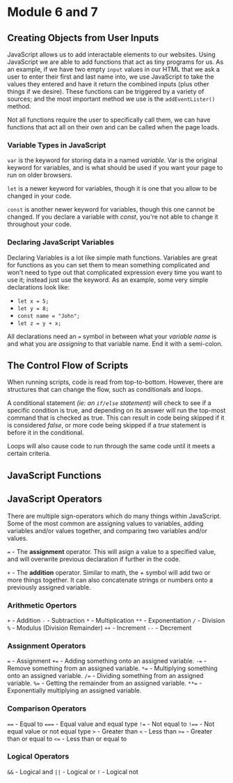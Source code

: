 # Module 6 and 7

## Creating Objects from User Inputs

JavaScript allows us to add interactable elements to our websites. Using JavaScript we are able to add functions that act as tiny programs for us. As an example, if we have two empty `input` values in our HTML that we ask a user to enter their first and last name into, we use JavaScript to take the values they entered and have it return the combined inputs (plus other things if we desire). These functions can be triggered by a variety of sources; and the most important method we use is the `addEventLister()` method.

Not all functions require the user to specifically call them, we can have functions that act all on their own and can be called when the page loads.

### Variable Types in JavaScript

`var` is the keyword for storing data in a named *variable*. Var is the original keyword for variables, and is what should be used if you want your page to run on older browsers.

`let` is a newer keyword for variables, though it is one that you allow to be changed in your code.

`const` is another newer keyword for variables, though this one cannot be changed. If you declare a variable with *const*, you're not able to change it throughout your code.

### Declaring JavaScript Variables

Declaring Variables is a lot like simple math functions. Variables are great for functions as you can set them to mean something complicated and won't need to type out that complicated expression every time you want to use it; instead just use the keyword. As an example, some very simple declarations look like:

- `let x = 5;`
- `let y = 8;`
- `const name = "John";`
- `let z = y + x;`

All declarations need an `=` symbol in between what your *variable name* is and what you are *assigning* to that variable name. End it with a semi-colon.

## The Control Flow of Scripts

When running scripts, code is read from top-to-bottom. However, there are structures that can change the flow, such as conditionals and loops.

A conditional statement *(ie: an `if/else` statement)* will check to see if a specific condition is true, and depending on its answer will run the top-most command that is checked as true. This can result in code being skipped if it is considered *false*, or more code being skipped if a *true* statement is before it in the conditional.

Loops will also cause code to run through the same code until it meets a certain criteria. 

## JavaScript Functions

## JavaScript Operators

There are multiple sign-operators which do many things within JavaScript. Some of the most common are assigning values to variables, adding variables and/or values together, and comparing two variables and/or values.

`=` - The **assignment** operator. This will asign a value to a specified value, and will overwrite previous declaration if further in the code.

`+` - The **addition** operator. Similar to math, the *+* symbol will add two or more things together. It can also concatenate strings or numbers onto a previously assigned variable.

### Arithmetic Opertors

`+` - Addition
`-` - Subtraction
`*` - Multiplication
`**` - Exponentiation
`/` - Division
`%` - Modulus (Division Remainder)
`++` - Increment
`--` - Decrement

### Assignment Operators

`=` - Assignment
`+=` - Adding something onto an assigned variable.
`-=` - Remove something from an assigned variable.
`*=` - Multiplying something onto an assigned variable.
`/=` - Dividing something from an assigned variable.
`%=` - Getting the remainder from an assigned variable.
`**=` - Exponentially multiplying an assigned variable.

### Comparison Operators

`==` - Equal to
`===` - Equal value and equal type
`!=` - Not equal to
`!==` - Not equal value or not equal type
`>` - Greater than
`<` - Less than
`>=` - Greater than or equal to
`<=` - Less than or equal to

### Logical Operators

`&&` - Logical and
`||` - Logical or
`!` - Logical not

